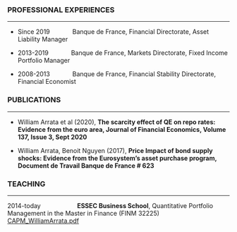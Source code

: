### **PROFESSIONAL EXPERIENCES**
___
- Since 2019 $~~~~~~~~~~~$ Banque de France, Financial Directorate, Asset Liability Manager
* 2013-2019 $~~~~~~~~~~~$ Banque de France, Markets Directorate, Fixed Income Portfolio Manager
+ 2008-2013 $~~~~~~~~~~~$ Banque de France, Financial Stability Directorate, Financial Economist

### **PUBLICATIONS**
---

- William Arrata et al (2020), **The scarcity effect of QE on repo rates: Evidence from the euro area,
Journal of Financial Economics, Volume 137, Issue 3, Sept 2020**
* William Arrata, Benoit Nguyen (2017), **Price Impact of bond supply shocks: Evidence from the
Eurosystem’s asset purchase program, Document de Travail Banque de France # 623**

### **TEACHING**
***
2014-today $~~~~~~~~~~~~~~~~~~~$ **ESSEC Business School**, Quantitative Portfolio Management in the Master in Finance (FINM 32225)
[CAPM_WilliamArrata.pdf](https://github.com/WilliamArrata/williamarrata/files/11011311/CAPM_WilliamArrata.pdf)
